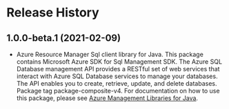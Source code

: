 # Release History

## 1.0.0-beta.1 (2021-02-09)

- Azure Resource Manager Sql client library for Java. This package contains Microsoft Azure SDK for Sql Management SDK. The Azure SQL Database management API provides a RESTful set of web services that interact with Azure SQL Database services to manage your databases. The API enables you to create, retrieve, update, and delete databases. Package tag package-composite-v4. For documentation on how to use this package, please see [Azure Management Libraries for Java](https://aka.ms/azsdk/java/mgmt).

